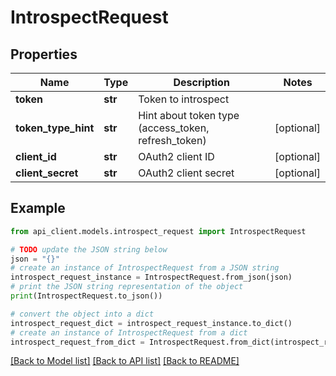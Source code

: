 # IntrospectRequest


## Properties

Name | Type | Description | Notes
------------ | ------------- | ------------- | -------------
**token** | **str** | Token to introspect | 
**token_type_hint** | **str** | Hint about token type (access_token, refresh_token) | [optional] 
**client_id** | **str** | OAuth2 client ID | [optional] 
**client_secret** | **str** | OAuth2 client secret | [optional] 

## Example

```python
from api_client.models.introspect_request import IntrospectRequest

# TODO update the JSON string below
json = "{}"
# create an instance of IntrospectRequest from a JSON string
introspect_request_instance = IntrospectRequest.from_json(json)
# print the JSON string representation of the object
print(IntrospectRequest.to_json())

# convert the object into a dict
introspect_request_dict = introspect_request_instance.to_dict()
# create an instance of IntrospectRequest from a dict
introspect_request_from_dict = IntrospectRequest.from_dict(introspect_request_dict)
```
[[Back to Model list]](../README.md#documentation-for-models) [[Back to API list]](../README.md#documentation-for-api-endpoints) [[Back to README]](../README.md)


